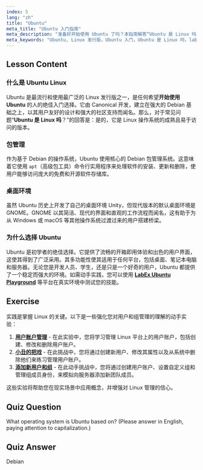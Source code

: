 ```yaml
---
index: 5
lang: "zh"
title: "Ubuntu"
meta_title: "Ubuntu 入门指南"
meta_description: "准备好开始使用 Ubuntu 了吗？本指南解答“Ubuntu 是 Linux 吗”并解释了它为何是初学者的首选，涵盖了其特性、Debian 基础以及在桌面和服务器上的用途。通过 LabEx Ubuntu 实验进行实践。"
meta_keywords: "Ubuntu, Linux 发行版，Ubuntu 入门，Ubuntu 是 Linux 吗，labex ubuntu, Debian, 包管理，Linux 初学者，Ubuntu 教程"
---
```


## Lesson Content

### 什么是 Ubuntu Linux

Ubuntu 是最流行和使用最广泛的 Linux 发行版之一，是任何希望**开始使用 Ubuntu** 的人的绝佳入门选择。它由 Canonical 开发，建立在强大的 Debian 基础之上，以其用户友好的设计和强大的社区支持而闻名。那么，对于常见问题“**Ubuntu 是 Linux 吗**？”的回答是：是的，它是 Linux 操作系统的成熟且易于访问的版本。

### 包管理

作为基于 Debian 的操作系统，Ubuntu 使用核心的 Debian 包管理系统。这意味着它使用 `apt`（高级包工具）命令行实用程序来处理软件的安装、更新和删除，使用户能够访问庞大的免费和开源软件存储库。

### 桌面环境

虽然 Ubuntu 历史上开发了自己的桌面环境 Unity，但现代版本的默认桌面环境是 GNOME。GNOME 以其简洁、现代的界面和直观的工作流程而闻名，这有助于为从 Windows 或 macOS 等其他操作系统过渡过来的用户搭建桥梁。

### 为什么选择 Ubuntu

Ubuntu 是初学者的绝佳选择。它提供了流畅的开箱即用体验和出色的用户界面，这使其得到了广泛采用。其多功能性使其适用于任何平台，包括桌面、笔记本电脑和服务器。无论您是开发人员、学生，还是只是一个好奇的用户，Ubuntu 都提供了一个稳定而强大的环境。如需动手实践，您可以使用 [**LabEx Ubuntu Playground**](https://labex.io/zh/tutorials/linux-online-linux-terminal-and-playground-372915) 等平台在真实环境中测试您的技能。

## Exercise

实践是掌握 Linux 的关键。以下是一些强化您对用户和组管理的理解的动手实验：

1. **[用户账户管理](https://labex.io/zh/labs/linux-user-account-management-49)** - 在此实验中，您将学习管理 Linux 平台上的用户账户，包括创建、修改和删除用户账户。
2. **[小丑的把戏](https://labex.io/zh/labs/linux-the-joker-s-trick-270247)** - 在此挑战中，您将通过创建新用户、修改其属性以及从系统中删除他们来练习管理用户账户。
3. **[添加新用户和组](https://labex.io/zh/labs/linux-add-new-user-and-group-17987)** - 在此动手挑战中，您将通过创建用户账户、设置自定义组和管理组成员身份，来模拟向服务器添加新团队成员。

这些实验将帮助您在现实场景中应用概念，并增强对 Linux 管理的信心。

## Quiz Question

What operating system is Ubuntu based on? (Please answer in English, paying attention to capitalization.)

## Quiz Answer

Debian
